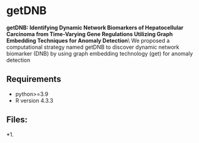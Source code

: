 # getDNB
**getDNB: Identifying Dynamic Network Biomarkers of Hepatocellular Carcinoma from Time-Varying Gene Regulations Utilizing Graph Embedding Techniques for Anomaly Detection**\ 
We proposed a computational strategy named getDNB to discover dynamic network biomarker (DNB) by using graph embedding technology (get) for anomaly detection
## Requirements
* python>=3.9
* R version 4.3.3
## Files:
*1.
